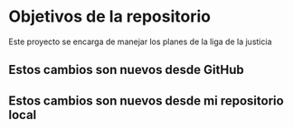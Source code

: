 # Objetivos de la repositorio

Este proyecto se encarga de manejar los planes de la liga de la justicia



## Estos cambios son nuevos desde GitHub
## Estos cambios son nuevos desde mi repositorio local